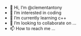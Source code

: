 - 👋 Hi, I’m @clementantony
- 👀 I’m interested in coding 
- 🌱 I’m currently learning c++
- 💞️ I’m looking to collaborate on ...
- 📫 How to reach me ...

<!---
clementantony/clementantony is a ✨ special ✨ repository because its `README.md` (this file) appears on your GitHub profile.
You can click the Preview link to take a look at your changes.
--->
